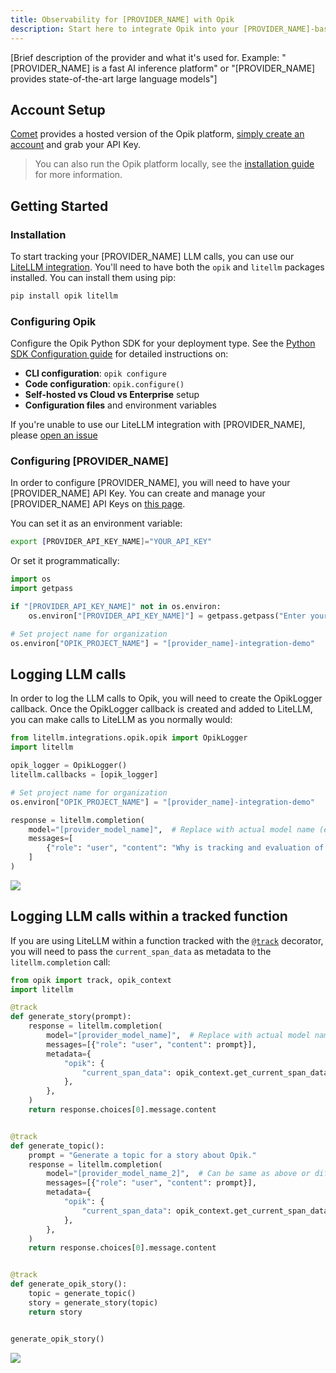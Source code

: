 ```yaml
---
title: Observability for [PROVIDER_NAME] with Opik
description: Start here to integrate Opik into your [PROVIDER_NAME]-based genai application for end-to-end LLM observability, unit testing, and optimization.
---
```


[Brief description of the provider and what it's used for. Example: "[PROVIDER_NAME] is a fast AI inference platform" or "[PROVIDER_NAME] provides state-of-the-art large language models"]

## Account Setup

[Comet](https://www.comet.com/site?from=llm&utm_source=opik&utm_medium=colab&utm_content=[provider_name]&utm_campaign=opik) provides a hosted version of the Opik platform, [simply create an account](https://www.comet.com/signup?from=llm&utm_source=opik&utm_medium=colab&utm_content=[provider_name]&utm_campaign=opik) and grab your API Key.

> You can also run the Opik platform locally, see the [installation guide](https://www.comet.com/docs/opik/self-host/overview/?from=llm&utm_source=opik&utm_medium=colab&utm_content=[provider_name]&utm_campaign=opik) for more information.

## Getting Started

### Installation

To start tracking your [PROVIDER_NAME] LLM calls, you can use our [LiteLLM integration](/integrations/litellm). You'll need to have both the `opik` and `litellm` packages installed. You can install them using pip:

```bash
pip install opik litellm
```

### Configuring Opik

Configure the Opik Python SDK for your deployment type. See the [Python SDK Configuration guide](/tracing/sdk_configuration) for detailed instructions on:

- **CLI configuration**: `opik configure`
- **Code configuration**: `opik.configure()`
- **Self-hosted vs Cloud vs Enterprise** setup
- **Configuration files** and environment variables

<Info>

If you're unable to use our LiteLLM integration with [PROVIDER_NAME], please [open an issue](https://github.com/comet-ml/opik/issues/new/choose)

</Info>

### Configuring [PROVIDER_NAME]

In order to configure [PROVIDER_NAME], you will need to have your [PROVIDER_NAME] API Key. You can create and manage your [PROVIDER_NAME] API Keys on [this page]([provider_api_key_url]).

You can set it as an environment variable:

```bash
export [PROVIDER_API_KEY_NAME]="YOUR_API_KEY"
```

Or set it programmatically:

```python
import os
import getpass

if "[PROVIDER_API_KEY_NAME]" not in os.environ:
    os.environ["[PROVIDER_API_KEY_NAME]"] = getpass.getpass("Enter your [PROVIDER_NAME] API key: ")

# Set project name for organization
os.environ["OPIK_PROJECT_NAME"] = "[provider_name]-integration-demo"
```

## Logging LLM calls

In order to log the LLM calls to Opik, you will need to create the OpikLogger callback. Once the OpikLogger callback is created and added to LiteLLM, you can make calls to LiteLLM as you normally would:

```python
from litellm.integrations.opik.opik import OpikLogger
import litellm

opik_logger = OpikLogger()
litellm.callbacks = [opik_logger]

# Set project name for organization
os.environ["OPIK_PROJECT_NAME"] = "[provider_name]-integration-demo"

response = litellm.completion(
    model="[provider_model_name]",  # Replace with actual model name (e.g., "groq/llama3-8b-8192")
    messages=[
        {"role": "user", "content": "Why is tracking and evaluation of LLMs important?"}
    ]
)
```

<!-- Include screenshot only if you have one -->
<Frame>
  <img src="/img/tracing/[provider_screenshot_name]_integration.png" />
</Frame>

<!--
Screenshot should be placed at: apps/opik-documentation/documentation/fern/img/tracing/[provider_screenshot_name]_integration.png
Documentation reference path: /img/tracing/[provider_screenshot_name]_integration.png
-->

## Logging LLM calls within a tracked function

If you are using LiteLLM within a function tracked with the [`@track`](/tracing/log_traces#using-function-decorators) decorator, you will need to pass the `current_span_data` as metadata to the `litellm.completion` call:

```python
from opik import track, opik_context
import litellm

@track
def generate_story(prompt):
    response = litellm.completion(
        model="[provider_model_name]",  # Replace with actual model name
        messages=[{"role": "user", "content": prompt}],
        metadata={
            "opik": {
                "current_span_data": opik_context.get_current_span_data(),
            },
        },
    )
    return response.choices[0].message.content


@track
def generate_topic():
    prompt = "Generate a topic for a story about Opik."
    response = litellm.completion(
        model="[provider_model_name_2]",  # Can be same as above or different model
        messages=[{"role": "user", "content": prompt}],
        metadata={
            "opik": {
                "current_span_data": opik_context.get_current_span_data(),
            },
        },
    )
    return response.choices[0].message.content


@track
def generate_opik_story():
    topic = generate_topic()
    story = generate_story(topic)
    return story


generate_opik_story()
```

<!-- Include screenshot only if you have one -->
<Frame>
  <img src="/img/tracing/[provider_screenshot_name]_decorator_integration.png" />
</Frame>

<!--
Screenshot should be placed at: apps/opik-documentation/documentation/fern/img/tracing/[provider_screenshot_name]_decorator_integration.png
Documentation reference path: /img/tracing/[provider_screenshot_name]_decorator_integration.png
-->
